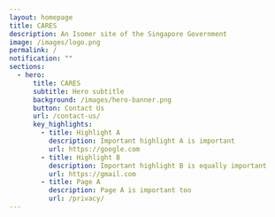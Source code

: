 ```yaml
---
layout: homepage
title: CARES
description: An Isomer site of the Singapore Government
image: /images/logo.png
permalink: /
notification: ""
sections:
  - hero:
      title: CARES
      subtitle: Hero subtitle
      background: /images/hero-banner.png
      button: Contact Us
      url: /contact-us/
      key_highlights:
        - title: Highlight A
          description: Important highlight A is important
          url: https://google.com
        - title: Highlight B
          description: Important highlight B is equally important
          url: https://gmail.com
        - title: Page A
          description: Page A is important too
          url: /privacy/
---
```

